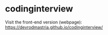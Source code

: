 # codinginterview
Visit the front-end version (webpage): https://devrodmastria.github.io/codinginterview/

